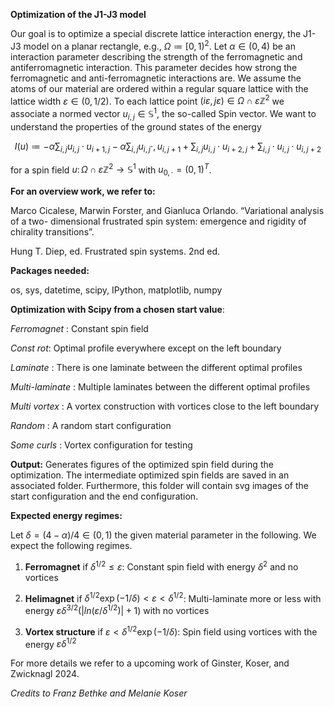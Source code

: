 **Optimization of the J1-J3 model** 

Our goal is to optimize a special discrete lattice interaction energy, the J1-J3 model on a planar rectangle, e.g., $\Omega \coloneqq [0,1)^2$. 
Let $\alpha \in (0, 4)$ be an interaction parameter describing the strength of the ferromagnetic and antiferromagnetic interaction.
This parameter decides how strong the ferromagnetic and  anti-ferromagnetic interactions are. We assume the atoms of our
material are ordered within a regular square lattice with the lattice width $\varepsilon \in (0,1/2)$. 
To each lattice point $(i\varepsilon, j\varepsilon) \in \Omega\cap\varepsilon\mathbb{Z}^2$ we associate a normed vector $u_{i,j} \in \mathbb{S}^1$, the so-called Spin vector.
We want to understand the properties of the ground states of the energy

   $$ I(u) \coloneqq -\alpha \sum_{i,j} u_{i,j} \cdot u_{i+1, j} - \alpha \sum_{i,j} u_{i,j} \cdot, u_{i, j+1} + \sum_{i,j} u_{i,j} \cdot u_{i+2, j} + \sum_{i,j} \cdot u_{i, j} \cdot u_{i, j+2}$$
    
for a spin field $u \colon \Omega \cap \varepsilon \mathbb{Z}^2\rightarrow \mathbb{S}^1$ with $u_{0, \cdot} = (0,1)^T$.

**For an overview work, we refer to:**

  Marco Cicalese, Marwin Forster, and Gianluca Orlando. “Variational analysis of a two-
  dimensional frustrated spin system: emergence and rigidity of chirality transitions”.

  Hung T. Diep, ed. Frustrated spin systems. 2nd ed.


**Packages needed:**

  os,
  sys,
  datetime,
  scipy,
  IPython,
  matplotlib,
  numpy

**Optimization with Scipy from a chosen start value**:

*Ferromagnet* : Constant spin field

*Const rot*: Optimal profile everywhere except on the left boundary

*Laminate* : There is one laminate between the different optimal profiles

*Multi-laminate* : Multiple laminates between the different optimal profiles 

*Multi vortex* : A vortex construction with vortices close to the left boundary

*Random* : A random start configuration

*Some curls* : Vortex configuration for testing


**Output:** Generates figures of the optimized spin field during the optimization. The intermediate
 optimized spin fields are saved in an associated folder. Furthermore, this folder will contain
 svg images of the start configuration and the end configuration.

**Expected energy regimes:**
        
Let $\delta = (4-\alpha)/4\in (0,1)$ the given material parameter in the following. We expect 
the following regimes.

  1. **Ferromagnet** if $\delta^{1/2} \leq \varepsilon$:
     Constant spin field with energy $\delta^2$ and no vortices

  2.  **Helimagnet** if $\delta^{1/2} \exp(-1/\delta) < \varepsilon < \delta^{1/2}$:
      Multi-laminate more or less with energy
      $\varepsilon\delta^{3/2} (\vert ln(\varepsilon/\delta^{1/2})\vert +1)$ with no vortices

  3. **Vortex structure** if $\varepsilon < \delta^{1/2} \exp(-1/\delta)$: Spin field using
      vortices with the energy $\varepsilon \delta^{1/2}$

For more details we refer to a upcoming work of Ginster, Koser, and Zwicknagl 2024.

*Credits to Franz Bethke and Melanie Koser*



